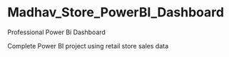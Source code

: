 # Madhav_Store_PowerBI_Dashboard
Professional Power Bi Dashboard

Complete Power BI project using retail store sales data 
